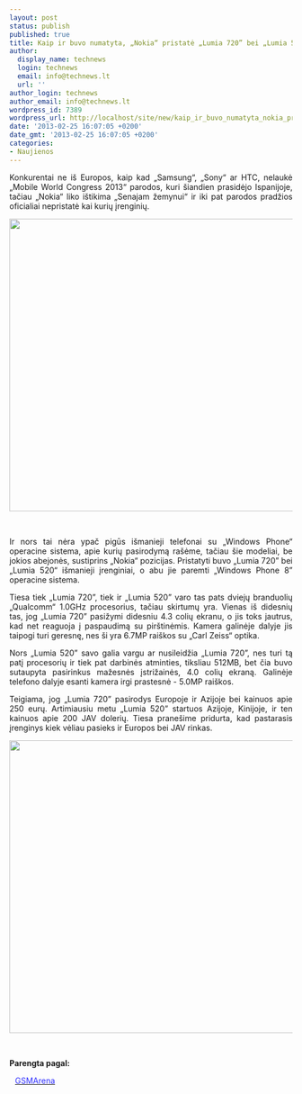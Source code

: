 ```yaml
---
layout: post
status: publish
published: true
title: Kaip ir buvo numatyta, „Nokia“ pristatė „Lumia 720” bei „Lumia 520” telefonus
author:
  display_name: technews
  login: technews
  email: info@technews.lt
  url: ''
author_login: technews
author_email: info@technews.lt
wordpress_id: 7389
wordpress_url: http://localhost/site/new/kaip_ir_buvo_numatyta_nokia_pristate_lumia_720_bei_lumia_520_telefonus/
date: '2013-02-25 16:07:05 +0200'
date_gmt: '2013-02-25 16:07:05 +0200'
categories:
- Naujienos
---
```

<p style="text-align:justify">Konkurentai ne iš Europos, kaip kad „Samsung“, „Sony“ ar HTC, nelaukė „Mobile World Congress 2013“ parodos, kuri šiandien prasidėjo Ispanijoje, tačiau „Nokia“ liko ištikima „Senajam žemynui“ ir iki pat parodos pradžios oficialiai nepristatė kai kurių įrenginių.</p>
<p style="text-align:center"> <a target="blank" href="http://www.technologijos.lt/upload/image/n/technologijos/gsm/S-31387/nokiagloves.jpg"><img alt="" src="http://www.technologijos.lt/upload/image/n/technologijos/gsm/S-31387/1-nokiagloves.jpg" style="width: 520px;" /></a></p>
<div style="text-align:center"> <strong></strong><br/><em></em></div>
<p style="text-align:justify">Ir nors tai nėra ypač pigūs išmanieji telefonai su „Windows Phone“ operacine sistema, apie kurių pasirodymą rašėme, tačiau šie modeliai, be jokios abejonės, sustiprins „Nokia“ pozicijas. Pristatyti buvo „Lumia 720” bei „Lumia 520“ išmanieji įrenginiai, o abu jie paremti „Windows Phone 8” operacine sistema.</p>
<p style="text-align:justify">
<p style="text-align:justify"> Tiesa tiek „Lumia 720”, tiek ir „Lumia 520” varo tas pats dviejų branduolių „Qualcomm“ 1.0GHz procesorius, tačiau skirtumų yra. Vienas iš didesnių tas, jog „Lumia 720” pasižymi didesniu 4.3 colių ekranu, o jis toks jautrus, kad net reaguoja į paspaudimą su pirštinėmis. Kamera galinėje dalyje jis taipogi turi geresnę, nes ši yra 6.7MP raiškos su „Carl Zeiss“ optika.</p>
<p style="text-align:justify">
<p style="text-align:justify"> Nors „Lumia 520” savo galia vargu ar nusileidžia „Lumia 720”, nes turi tą patį procesorių ir tiek pat darbinės atminties, tiksliau 512MB, bet čia buvo sutaupyta pasirinkus mažesnės įstrižainės, 4.0 colių ekraną. Galinėje telefono dalyje esanti kamera irgi prastesnė - 5.0MP raiškos.</p>
<p style="text-align:justify">
<p style="text-align:justify"> Teigiama, jog „Lumia 720” pasirodys Europoje ir Azijoje bei kainuos apie 250 eurų. Artimiausiu metu „Lumia 520” startuos Azijoje, Kinijoje, ir ten kainuos apie 200 JAV dolerių. Tiesa pranešime pridurta, kad pastarasis įrenginys kiek vėliau pasieks ir Europos bei JAV rinkas.</p>
<p style="text-align:center"> <a target="blank" href="http://www.technologijos.lt/upload/image/n/technologijos/gsm/S-31387/nuotrauka-59056/lumia520.jpg"><img alt="" src="http://www.technologijos.lt/upload/image/n/technologijos/gsm/S-31387/nuotrauka-59056/1-lumia520.jpg" style="width: 520px;" /></a></p>
<div style="text-align:center"> <strong></strong> <br/><em></em></div>
<div style="text-align:justify"> </div>
<p><strong>Parengta pagal:</strong></p>
<p style="margin:0px 0px 0px 10px"><a target="blank" href="http://www.gsmarena.com/nokia_announces_lumia_720_and_520_for_nonlte_markets-news-5605.php"><span style="color:#2E2EFE">GSMArena</span></a></p>
